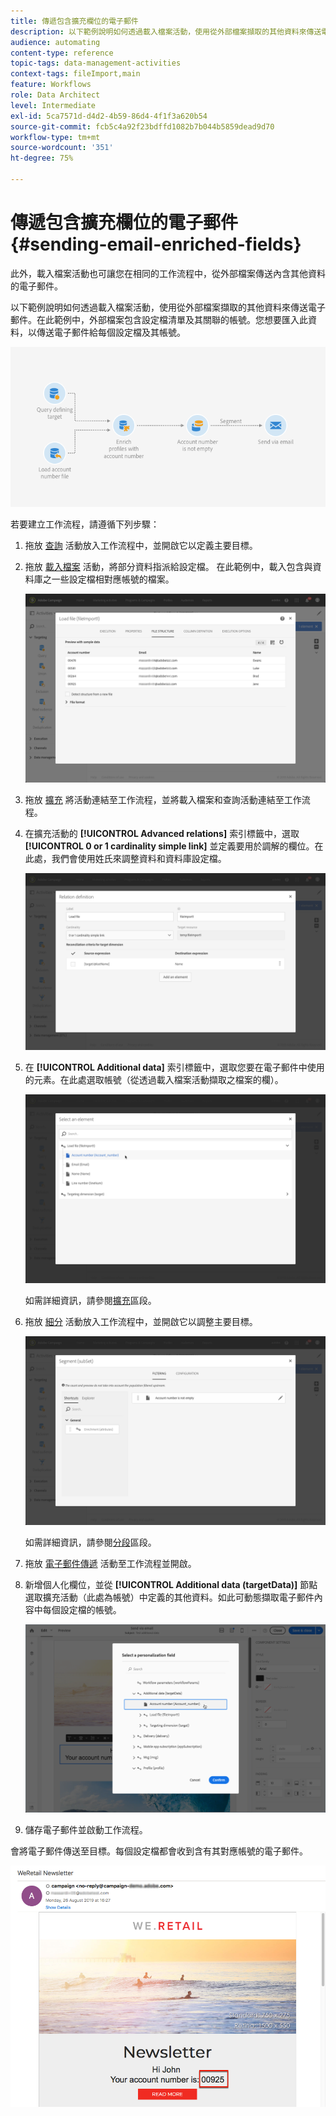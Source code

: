 ```yaml
---
title: 傳遞包含擴充欄位的電子郵件
description: 以下範例說明如何透過載入檔案活動，使用從外部檔案擷取的其他資料來傳送電子郵件。
audience: automating
content-type: reference
topic-tags: data-management-activities
context-tags: fileImport,main
feature: Workflows
role: Data Architect
level: Intermediate
exl-id: 5ca7571d-d4d2-4b59-86d4-4f1f3a620b54
source-git-commit: fcb5c4a92f23bdffd1082b7b044b5859dead9d70
workflow-type: tm+mt
source-wordcount: '351'
ht-degree: 75%

---
```


# 傳遞包含擴充欄位的電子郵件 {#sending-email-enriched-fields}

<!--A new example showing how to send an email containing additional data retrieved from a load file activity has been added. [Read more](example-2-email-with-enriched-fields)-->

此外，載入檔案活動也可讓您在相同的工作流程中，從外部檔案傳送內含其他資料的電子郵件。

以下範例說明如何透過載入檔案活動，使用從外部檔案擷取的其他資料來傳送電子郵件。在此範例中，外部檔案包含設定檔清單及其關聯的帳號。您想要匯入此資料，以傳送電子郵件給每個設定檔及其帳號。

![](assets/load_file_workflow_ex2.png)

若要建立工作流程，請遵循下列步驟：

1. 拖放 [查詢](../../automating/using/query.md) 活動放入工作流程中，並開啟它以定義主要目標。

   <!--The Query activity is presented in the [Query](../../automating/using/query.md) section.-->

1. 拖放 [載入檔案](../../automating/using/load-file.md) 活動，將部分資料指派給設定檔。 在此範例中，載入包含與資料庫之一些設定檔相對應帳號的檔案。

   ![](assets/load_file_activity.png)

1. 拖放 [擴充](../../automating/using/enrichment.md) 將活動連結至工作流程，並將載入檔案和查詢活動連結至工作流程。

1. 在擴充活動的 **[!UICONTROL Advanced relations]** 索引標籤中，選取 **[!UICONTROL 0 or 1 cardinality simple link]** 並定義要用於調解的欄位。在此處，我們會使用姓氏來調整資料和資料庫設定檔。

   ![](assets/load_file_enrichment_relation.png)

1. 在 **[!UICONTROL Additional data]** 索引標籤中，選取您要在電子郵件中使用的元素。在此處選取帳號（從透過載入檔案活動擷取之檔案的欄）。

   ![](assets/load_file_enrichment_select_element.png)

   <!--![](assets/load_file_enrichment_additional_data.png)-->

   如需詳細資訊，請參閱[擴充](../../automating/using/enrichment.md)區段。

1. 拖放 [細分](../../automating/using/segmentation.md) 活動放入工作流程中，並開啟它以調整主要目標。

   ![](assets/load_file_segmentation.png)

   如需詳細資訊，請參閱[分段](../../automating/using/segmentation.md)區段。

1. 拖放 [電子郵件傳遞](../../automating/using/email-delivery.md) 活動至工作流程並開啟。

   <!--The Email delivery activity is presented in the [Email delivery](../../automating/using/email-delivery.md) section.-->

1. 新增個人化欄位，並從 **[!UICONTROL Additional data (targetData)]** 節點選取擴充活動（此處為帳號）中定義的其他資料。如此可動態擷取電子郵件內容中每個設定檔的帳號。

   ![](assets/load_file_perso_field.png)

1. 儲存電子郵件並啟動工作流程。

會將電子郵件傳送至目標。每個設定檔都會收到含有其對應帳號的電子郵件。

![](assets/load_file_email.png)
